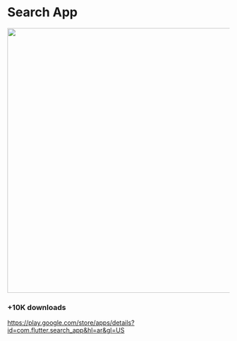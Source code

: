 # Search App

<img src='https://user-images.githubusercontent.com/49618856/199305538-65e96f3b-cf5b-4372-9499-e067f73345b8.PNG' width='600px'>

### +10K downloads

https://play.google.com/store/apps/details?id=com.flutter.search_app&hl=ar&gl=US
